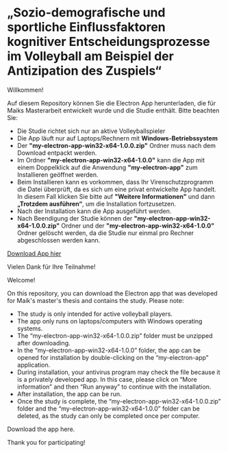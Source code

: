 # „Sozio-demografische und sportliche Einflussfaktoren kognitiver Entscheidungsprozesse im Volleyball am Beispiel der Antizipation des Zuspiels“
Willkommen! 

Auf diesem Repository können Sie die Electron App herunterladen, die für Maiks Masterarbeit entwickelt wurde und die Studie enthält. Bitte beachten Sie:

- Die Studie richtet sich nur an aktive Volleyballspieler
- Die App läuft nur auf Laptops/Rechnern mit **Windows-Betriebssystem**
- Der **"my-electron-app-win32-x64-1.0.0.zip"** Ordner muss nach dem Download entpackt werden.
- Im Ordner **"my-electron-app-win32-x64-1.0.0"** kann die App mit einem Doppelklick auf die Anwendung **"my-electron-app"** zum Installieren geöffnet werden.
- Beim Installieren kann es vorkommen, dass Ihr Virenschutzprogramm die Datei überprüft, da es sich um eine privat entwickelte App handelt. In diesem Fall klicken Sie bitte auf **"Weitere Informationen"** und dann **„Trotzdem ausführen“**, um die Installation fortzusetzen.
- Nach der Installation kann die App ausgeführt werden.
- Nach Beendigung der Studie können der **"my-electron-app-win32-x64-1.0.0.zip"** Ordner und der **"my-electron-app-win32-x64-1.0.0"** Ordner gelöscht werden, da die Studie nur einmal pro Rechner abgeschlossen werden kann.

[Download App hier](https://github.com/Merletr/Maiks-Masterarbeit/releases/download/v.1.0.0/my-electron-app-win32-x64-1.0.0.zip)

Vielen Dank für Ihre Teilnahme!


Welcome!

On this repository, you can download the Electron app that was developed for Maik's master's thesis and contains the study. Please note:

- The study is only intended for active volleyball players.
- The app only runs on laptops/computers with Windows operating systems.
- The “my-electron-app-win32-x64-1.0.0.zip” folder must be unzipped after downloading.
- In the “my-electron-app-win32-x64-1.0.0” folder, the app can be opened for installation by double-clicking on the “my-electron-app” application.
- During installation, your antivirus program may check the file because it is a privately developed app. In this case, please click on “More information” and then “Run anyway” to continue with the installation.
- After installation, the app can be run.
- Once the study is complete, the “my-electron-app-win32-x64-1.0.0.zip” folder and the “my-electron-app-win32-x64-1.0.0” folder can be deleted, as the study can only be completed once per computer.

Download the app here.

Thank you for participating!

